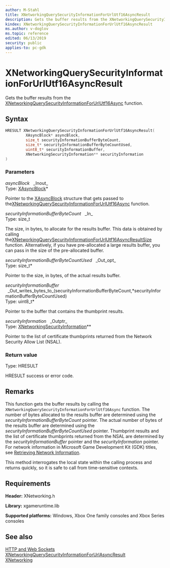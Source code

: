 ```yaml
---
author: M-Stahl
title: XNetworkingQuerySecurityInformationForUrlUtf16AsyncResult
description: Gets the buffer results from the XNetworkingQuerySecurityInformationForUrlUtf16Async function.
kindex: XNetworkingQuerySecurityInformationForUrlUtf16AsyncResult
ms.author: v-doglov
ms.topic: reference
edited: 06/13/2019
security: public
applies-to: pc-gdk
---
```


# XNetworkingQuerySecurityInformationForUrlUtf16AsyncResult

Gets the buffer results from the [XNetworkingQuerySecurityInformationForUrlUtf16Async](xnetworkingquerysecurityinformationforurlutf16async.md) function.

## Syntax

```cpp
HRESULT XNetworkingQuerySecurityInformationForUrlUtf16AsyncResult(
         XAsyncBlock* asyncBlock,
         size_t securityInformationBufferByteCount,
         size_t* securityInformationBufferByteCountUsed,
         uint8_t* securityInformationBuffer,
         XNetworkingSecurityInformation** securityInformation
)
```

### Parameters

*asyncBlock* &nbsp;&nbsp;\_Inout\_  
Type: [XAsyncBlock](../../../system/xasync/structs/xasyncblock.md)\*

Pointer to the [XAsyncBlock](../../../system/xasync/structs/xasyncblock.md) structure that gets passed to the[XNetworkingQuerySecurityInformationForUrlUtf16Async](xnetworkingquerysecurityinformationforurlutf16async.md) function.

*securityInformationBufferByteCount* &nbsp;&nbsp;\_In\_  
Type: size_t

The size, in bytes, to allocate for the results buffer. This data is obtained by calling the[XNetworkingQuerySecurityInformationForUrlUtf16AsyncResultSize](xnetworkingquerysecurityinformationforurlutf16asyncresultsize.md) function. Alternatively, if you have pre-allocated a large results buffer, you can pass in the size of the pre-allocated buffer.

*securityInformationBufferByteCountUsed* &nbsp;&nbsp;\_Out\_opt\_  
Type: size_t\*

Pointer to the size, in bytes, of the actual results buffer.

*securityInformationBuffer* &nbsp;&nbsp;\_Out\_writes\_bytes\_to\_(securityInformationBufferByteCount,*securityInformationBufferByteCountUsed)  
Type: uint8_t\*

Pointer to the buffer that contains the thumbprint results.

*securityInformation* &nbsp;&nbsp;\_Outptr\_  
Type: [XNetworkingSecurityInformation](../structs/xnetworkingsecurityinformation.md)\*\*

Pointer to the list of certificate thumbprints returned from the Network Security Allow List (NSAL).

### Return value

Type: HRESULT

HRESULT success or error code.

## Remarks

This function gets the buffer results by calling the `XNetworkingQuerySecurityInformationForUrlUtf16Async` function. The number of bytes allocated to the results buffer are determined using the *securityInformationBufferByteCount* pointer. The actual number of bytes of the results buffer are determined using the *securityInformationBufferByteCountUsed* pointer. Thumbprint results and the list of certificate thumbprints returned from the NSAL are determined by the *securityInformationBuffer* pointer and the *securityInformation* pointer. For network information in Microsoft Game Development Kit (GDK) titles, see [Retrieving Network Information](../../../../networking/overviews/initialization-connectivity-networking.md).

This method interrogates the local state within the calling process and returns quickly, so it is safe to call from time-sensitive contexts.

## Requirements

**Header:** XNetworking.h

**Library:** xgameruntime.lib
  
**Supported platforms:** Windows, Xbox One family consoles and Xbox Series consoles  
  
## See also  

[HTTP and Web Sockets](../../../../networking/overviews/web-requests/http-networking.md)  
[XNetworkingQuerySecurityInformationForUrlAsyncResult](xnetworkingquerysecurityinformationforurlasyncresult.md)  
[XNetworking](../xnetworking_members.md)  
  